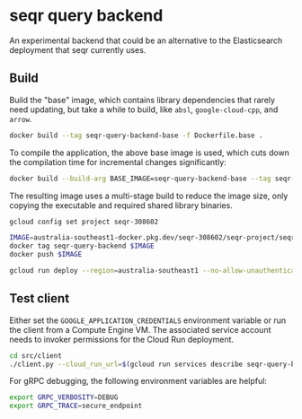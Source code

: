 # seqr query backend

An experimental backend that could be an alternative to the Elasticsearch deployment that seqr currently uses.

## Build

Build the "base" image, which contains library dependencies that rarely need updating,
but take a while to build, like `absl`, `google-cloud-cpp`, and `arrow`.

```bash
docker build --tag seqr-query-backend-base -f Dockerfile.base .
```

To compile the application, the above base image is used, which cuts down the
compilation time for incremental changes significantly:

```bash
docker build --build-arg BASE_IMAGE=seqr-query-backend-base --tag seqr-query-backend .
```

The resulting image uses a multi-stage build to reduce the image size, only copying the
executable and required shared library binaries.

```bash
gcloud config set project seqr-308602

IMAGE=australia-southeast1-docker.pkg.dev/seqr-308602/seqr-project/seqr-query-backend:latest
docker tag seqr-query-backend $IMAGE
docker push $IMAGE

gcloud run deploy --region=australia-southeast1 --no-allow-unauthenticated --concurrency=1 --max-instances=100 --cpu=4 --memory=8Gi --service-account=seqr-query-backend@seqr-308602.iam.gserviceaccount.com --image=$IMAGE seqr-query-backend
```

## Test client

Either set the `GOOGLE_APPLICATION_CREDENTIALS` environment variable or run the client from a Compute Engine VM. The associated service account needs to invoker permissions for the Cloud Run deployment.

```bash
cd src/client
./client.py --cloud_run_url=$(gcloud run services describe seqr-query-backend --platform managed --region australia-southeast1 --format 'value(status.url)') --blob_paths_file=blob_paths.txt
```

For gRPC debugging, the following environment variables are helpful:

```bash
export GRPC_VERBOSITY=DEBUG
export GRPC_TRACE=secure_endpoint
```
